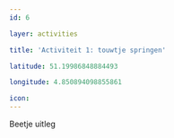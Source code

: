 ```yaml
---
id: 6

layer: activities

title: 'Activiteit 1: touwtje springen'

latitude: 51.19986848884493

longitude: 4.850894098855861

icon:
---
```


Beetje uitleg
